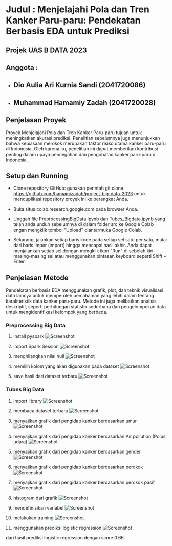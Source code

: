 # Judul     : Menjelajahi Pola dan Tren Kanker Paru-paru: Pendekatan Berbasis EDA untuk Prediksi

## Projek UAS B DATA 2023
## Anggota   : 

-  ## Dio Aulia Ari Kurnia Sandi (2041720086)
-  ## Muhammad Hamamiy Zadah     (2041720028)

## Penjelasan Proyek

Proyek  Menjelajahi Pola dan Tren Kanker Paru-paru tujuan untuk meningkatkan akurasi prediksi. Penelitian sebelumnya juga menunjukkan bahwa kebiasaan merokok merupakan faktor risiko utama kanker paru-paru di Indonesia. Oleh karena itu, penelitian ini dapat memberikan kontribusi penting dalam upaya pencegahan dan pengobatan kanker paru-paru di Indonesia.


## Setup dan Running
- Clone repository GitHub: gunakan perintah git clone https://github.com/hamamizadah/project-big-data-2023 untuk menduplikasi repository proyek ini ke perangkat Anda.

- Buka situs colab.research.google.com pada browser Anda.

- Unggah file PreprocessingBigData.ipynb dan Tubes_Bigdata.ipynb yang telah anda unduh sebelumnya di dalam folder src ke Google Colab engan mengklik tombol "Upload" diantarmuka Google Colab.

- Sekarang, jalankan setiap baris kode pada setiap sel satu per satu, mulai dari baris impor (import) hingga mencapai hasil akhir. Anda dapat menjalankan setiap sel dengan mengklik ikon "Run" di sebelah kiri masing-masing sel atau menggunakan pintasan keyboard seperti Shift + Enter.


## Penjelasan Metode

Pendekatan berbasis EDA menggunakan grafik, plot, dan teknik visualisasi data lainnya untuk memperoleh pemahaman yang lebih dalam tentang karakteristik data kanker paru-paru. Metode ini juga melibatkan analisis deskriptif, seperti perhitungan statistik sederhana dan pengelompokan data untuk mengidentifikasi kelompok yang berbeda.


### Preprocessing Big Data
1. install pyspark
![Screenshot ](img\preprocessingBigData\01.png)

2. import Spark Session
![Screenshot ](img\preprocessingBigData\02.importSparkSession.png)

3. menghilangkan nilai null
![Screenshot ](img\preprocessingBigData\03.menghilangkan_Nilai_null.png)

4. memilih kolom yang akan digunakan pada dataset
![Screenshot ](img\preprocessingBigData\04.memilih_Kolom_yang_ingin_digunakan_pada_dataset.png)

5. save hasil dari dataset terbaru
![Screenshot ](img\preprocessingBigData\05.save_hasil_dari_dataset_terbaru.png)


### Tubes Big Data
1. import library 
![Screenshot ](img\tubes_bigdata\1.import_library.png)

2. membaca dataset terbaru
![Screenshot ](img\tubes_bigdata\2.membaca_dataset_terbaru.png)

3. menyajikan grafik dari pengidap kanker berdasarkan umur
![Screenshot ](img\tubes_bigdata\3.menyajikan_grafik_dari_pengidap_kanker_berdasarkan_umur.png)

4. menyajikan grafik dari pengidap kanker berdasarkan Air pollution (Polusi udara)
![Screenshot ](img\tubes_bigdata\4.menyajikan_grafik_dari_pengidap_kanker_berdasarkan_AirPollution_(Polusi_udara).png)

5. menyajikan grafik dari pengidap kanker berdasarkan gender
![Screenshot ](img\tubes_bigdata\5.menyajikan-grafik-dari-pengidap-kanker-berdasarkan-gender.png)

6. menyajikan grafik dari pengidap kanker berdasarkan perokok
![Screenshot ](img\tubes_bigdata\6.menyajikan-grafik-dari-pengidap-kanker-berdasarkan-perokok.png)

7. menyajikan grafik dari pengidap kanker berdasarkan perokok pasif
![Screenshot ](img\tubes_bigdata\7.menyajikan-grafik-dari-pengidap-kanker-berdasarkan-perokok-pasif.png)

8. histogram dari grafik 
![Screenshot ](img\tubes_bigdata\8.histogram-dari-grafik.png)

9. mendefinisikan variabel 
![Screenshot ](img\tubes_bigdata\9.mendefinisikan-variabel.png)

10. melakukan training
![Screenshot ](img\tubes_bigdata\10.melakukan-training.png)

11. menggunakan prediksi logistic regression
![Screenshot ](img\tubes_bigdata\11.menggunakan-prediksi-logistic-regression.png)

dari hasil prediksi logistic regression dengan score 0.66


